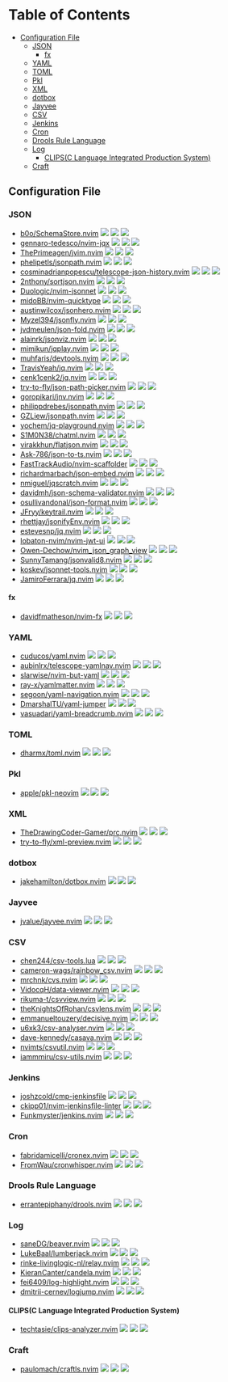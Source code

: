# Table of Contents

<!-- toc -->

- [Configuration File](#configuration-file)
  - [JSON](#json)
    - [fx](#fx)
  - [YAML](#yaml)
  - [TOML](#toml)
  - [Pkl](#pkl)
  - [XML](#xml)
  - [dotbox](#dotbox)
  - [Jayvee](#jayvee)
  - [CSV](#csv)
  - [Jenkins](#jenkins)
  - [Cron](#cron)
  - [Drools Rule Language](#drools-rule-language)
  - [Log](#log)
    - [CLIPS(C Language Integrated Production System)](#clipsc-language-integrated-production-system)
  - [Craft](#craft)

<!-- tocstop -->

## Configuration File

### JSON

- [b0o/SchemaStore.nvim](https://github.com/b0o/SchemaStore.nvim) ![](https://img.shields.io/github/stars/b0o/SchemaStore.nvim) ![](https://img.shields.io/github/last-commit/b0o/SchemaStore.nvim) ![](https://img.shields.io/github/commit-activity/y/b0o/SchemaStore.nvim)
- [gennaro-tedesco/nvim-jqx](https://github.com/gennaro-tedesco/nvim-jqx) ![](https://img.shields.io/github/stars/gennaro-tedesco/nvim-jqx) ![](https://img.shields.io/github/last-commit/gennaro-tedesco/nvim-jqx) ![](https://img.shields.io/github/commit-activity/y/gennaro-tedesco/nvim-jqx)
- [ThePrimeagen/jvim.nvim](https://github.com/ThePrimeagen/jvim.nvim) ![](https://img.shields.io/github/stars/ThePrimeagen/jvim.nvim) ![](https://img.shields.io/github/last-commit/ThePrimeagen/jvim.nvim) ![](https://img.shields.io/github/commit-activity/y/ThePrimeagen/jvim.nvim)
- [phelipetls/jsonpath.nvim](https://github.com/phelipetls/jsonpath.nvim) ![](https://img.shields.io/github/stars/phelipetls/jsonpath.nvim) ![](https://img.shields.io/github/last-commit/phelipetls/jsonpath.nvim) ![](https://img.shields.io/github/commit-activity/y/phelipetls/jsonpath.nvim)
- [cosminadrianpopescu/telescope-json-history.nvim](https://github.com/cosminadrianpopescu/telescope-json-history.nvim) ![](https://img.shields.io/github/stars/cosminadrianpopescu/telescope-json-history.nvim) ![](https://img.shields.io/github/last-commit/cosminadrianpopescu/telescope-json-history.nvim) ![](https://img.shields.io/github/commit-activity/y/cosminadrianpopescu/telescope-json-history.nvim)
- [2nthony/sortjson.nvim](https://github.com/2nthony/sortjson.nvim) ![](https://img.shields.io/github/stars/2nthony/sortjson.nvim) ![](https://img.shields.io/github/last-commit/2nthony/sortjson.nvim) ![](https://img.shields.io/github/commit-activity/y/2nthony/sortjson.nvim)
- [Duologic/nvim-jsonnet](https://github.com/Duologic/nvim-jsonnet) ![](https://img.shields.io/github/stars/Duologic/nvim-jsonnet) ![](https://img.shields.io/github/last-commit/Duologic/nvim-jsonnet) ![](https://img.shields.io/github/commit-activity/y/Duologic/nvim-jsonnet)
- [midoBB/nvim-quicktype](https://github.com/midoBB/nvim-quicktype) ![](https://img.shields.io/github/stars/midoBB/nvim-quicktype) ![](https://img.shields.io/github/last-commit/midoBB/nvim-quicktype) ![](https://img.shields.io/github/commit-activity/y/midoBB/nvim-quicktype)
- [austinwilcox/jsonhero.nvim](https://github.com/austinwilcox/jsonhero.nvim) ![](https://img.shields.io/github/stars/austinwilcox/jsonhero.nvim) ![](https://img.shields.io/github/last-commit/austinwilcox/jsonhero.nvim) ![](https://img.shields.io/github/commit-activity/y/austinwilcox/jsonhero.nvim)
- [Myzel394/jsonfly.nvim](https://github.com/Myzel394/jsonfly.nvim) ![](https://img.shields.io/github/stars/Myzel394/jsonfly.nvim) ![](https://img.shields.io/github/last-commit/Myzel394/jsonfly.nvim) ![](https://img.shields.io/github/commit-activity/y/Myzel394/jsonfly.nvim)
- [jvdmeulen/json-fold.nvim](https://github.com/jvdmeulen/json-fold.nvim) ![](https://img.shields.io/github/stars/jvdmeulen/json-fold.nvim) ![](https://img.shields.io/github/last-commit/jvdmeulen/json-fold.nvim) ![](https://img.shields.io/github/commit-activity/y/jvdmeulen/json-fold.nvim)
- [alainrk/jsonviz.nvim](https://github.com/alainrk/jsonviz.nvim) ![](https://img.shields.io/github/stars/alainrk/jsonviz.nvim) ![](https://img.shields.io/github/last-commit/alainrk/jsonviz.nvim) ![](https://img.shields.io/github/commit-activity/y/alainrk/jsonviz.nvim)
- [mimikun/jqplay.nvim](https://github.com/mimikun/jqplay.nvim) ![](https://img.shields.io/github/stars/mimikun/jqplay.nvim) ![](https://img.shields.io/github/last-commit/mimikun/jqplay.nvim) ![](https://img.shields.io/github/commit-activity/y/mimikun/jqplay.nvim)
- [muhfaris/devtools.nvim](https://github.com/muhfaris/devtools.nvim) ![](https://img.shields.io/github/stars/muhfaris/devtools.nvim) ![](https://img.shields.io/github/last-commit/muhfaris/devtools.nvim) ![](https://img.shields.io/github/commit-activity/y/muhfaris/devtools.nvim)
- [TravisYeah/jq.nvim](https://github.com/TravisYeah/jq.nvim) ![](https://img.shields.io/github/stars/TravisYeah/jq.nvim) ![](https://img.shields.io/github/last-commit/TravisYeah/jq.nvim) ![](https://img.shields.io/github/commit-activity/y/TravisYeah/jq.nvim)
- [cenk1cenk2/jq.nvim](https://github.com/cenk1cenk2/jq.nvim) ![](https://img.shields.io/github/stars/cenk1cenk2/jq.nvim) ![](https://img.shields.io/github/last-commit/cenk1cenk2/jq.nvim) ![](https://img.shields.io/github/commit-activity/y/cenk1cenk2/jq.nvim)
- [try-to-fly/json-path-picker.nvim](https://github.com/try-to-fly/json-path-picker.nvim) ![](https://img.shields.io/github/stars/try-to-fly/json-path-picker.nvim) ![](https://img.shields.io/github/last-commit/try-to-fly/json-path-picker.nvim) ![](https://img.shields.io/github/commit-activity/y/try-to-fly/json-path-picker.nvim)
- [goropikari/jnv.nvim](https://github.com/goropikari/jnv.nvim) ![](https://img.shields.io/github/stars/goropikari/jnv.nvim) ![](https://img.shields.io/github/last-commit/goropikari/jnv.nvim) ![](https://img.shields.io/github/commit-activity/y/goropikari/jnv.nvim)
- [philippdrebes/jsonpath.nvim](https://github.com/philippdrebes/jsonpath.nvim) ![](https://img.shields.io/github/stars/philippdrebes/jsonpath.nvim) ![](https://img.shields.io/github/last-commit/philippdrebes/jsonpath.nvim) ![](https://img.shields.io/github/commit-activity/y/philippdrebes/jsonpath.nvim)
- [GZLiew/jsonpath.nvim](https://github.com/GZLiew/jsonpath.nvim) ![](https://img.shields.io/github/stars/GZLiew/jsonpath.nvim) ![](https://img.shields.io/github/last-commit/GZLiew/jsonpath.nvim) ![](https://img.shields.io/github/commit-activity/y/GZLiew/jsonpath.nvim)
- [yochem/jq-playground.nvim](https://github.com/yochem/jq-playground.nvim) ![](https://img.shields.io/github/stars/yochem/jq-playground.nvim) ![](https://img.shields.io/github/last-commit/yochem/jq-playground.nvim) ![](https://img.shields.io/github/commit-activity/y/yochem/jq-playground.nvim)
- [S1M0N38/chatml.nvim](https://github.com/S1M0N38/chatml.nvim) ![](https://img.shields.io/github/stars/S1M0N38/chatml.nvim) ![](https://img.shields.io/github/last-commit/S1M0N38/chatml.nvim) ![](https://img.shields.io/github/commit-activity/y/S1M0N38/chatml.nvim)
- [virakkhun/flatjson.nvim](https://github.com/virakkhun/flatjson.nvim) ![](https://img.shields.io/github/stars/virakkhun/flatjson.nvim) ![](https://img.shields.io/github/last-commit/virakkhun/flatjson.nvim) ![](https://img.shields.io/github/commit-activity/y/virakkhun/flatjson.nvim)
- [Ask-786/json-to-ts.nvim](https://github.com/Ask-786/json-to-ts.nvim) ![](https://img.shields.io/github/stars/Ask-786/json-to-ts.nvim) ![](https://img.shields.io/github/last-commit/Ask-786/json-to-ts.nvim) ![](https://img.shields.io/github/commit-activity/y/Ask-786/json-to-ts.nvim)
- [FastTrackAudio/nvim-scaffolder](https://github.com/FastTrackAudio/nvim-scaffolder) ![](https://img.shields.io/github/stars/FastTrackAudio/nvim-scaffolder) ![](https://img.shields.io/github/last-commit/FastTrackAudio/nvim-scaffolder) ![](https://img.shields.io/github/commit-activity/y/FastTrackAudio/nvim-scaffolder)
- [richardmarbach/json-embed.nvim](https://github.com/richardmarbach/json-embed.nvim) ![](https://img.shields.io/github/stars/richardmarbach/json-embed.nvim) ![](https://img.shields.io/github/last-commit/richardmarbach/json-embed.nvim) ![](https://img.shields.io/github/commit-activity/y/richardmarbach/json-embed.nvim)
- [nmiguel/jqscratch.nvim](https://github.com/nmiguel/jqscratch.nvim) ![](https://img.shields.io/github/stars/nmiguel/jqscratch.nvim) ![](https://img.shields.io/github/last-commit/nmiguel/jqscratch.nvim) ![](https://img.shields.io/github/commit-activity/y/nmiguel/jqscratch.nvim)
- [davidmh/json-schema-validator.nvim](https://github.com/davidmh/json-schema-validator.nvim) ![](https://img.shields.io/github/stars/davidmh/json-schema-validator.nvim) ![](https://img.shields.io/github/last-commit/davidmh/json-schema-validator.nvim) ![](https://img.shields.io/github/commit-activity/y/davidmh/json-schema-validator.nvim)
- [osullivandonal/json-format.nvim](https://github.com/osullivandonal/json-format.nvim) ![](https://img.shields.io/github/stars/osullivandonal/json-format.nvim) ![](https://img.shields.io/github/last-commit/osullivandonal/json-format.nvim) ![](https://img.shields.io/github/commit-activity/y/osullivandonal/json-format.nvim)
- [JFryy/keytrail.nvim](https://github.com/JFryy/keytrail.nvim) ![](https://img.shields.io/github/stars/JFryy/keytrail.nvim) ![](https://img.shields.io/github/last-commit/JFryy/keytrail.nvim) ![](https://img.shields.io/github/commit-activity/y/JFryy/keytrail.nvim)
- [rhettjay/jsonifyEnv.nvim](https://github.com/rhettjay/jsonifyEnv.nvim) ![](https://img.shields.io/github/stars/rhettjay/jsonifyEnv.nvim) ![](https://img.shields.io/github/last-commit/rhettjay/jsonifyEnv.nvim) ![](https://img.shields.io/github/commit-activity/y/rhettjay/jsonifyEnv.nvim)
- [estevesnp/jq.nvim](https://github.com/estevesnp/jq.nvim) ![](https://img.shields.io/github/stars/estevesnp/jq.nvim) ![](https://img.shields.io/github/last-commit/estevesnp/jq.nvim) ![](https://img.shields.io/github/commit-activity/y/estevesnp/jq.nvim)
- [lobaton-nvim/nvim-jwt-ui](https://github.com/lobaton-nvim/nvim-jwt-ui) ![](https://img.shields.io/github/stars/lobaton-nvim/nvim-jwt-ui) ![](https://img.shields.io/github/last-commit/lobaton-nvim/nvim-jwt-ui) ![](https://img.shields.io/github/commit-activity/y/lobaton-nvim/nvim-jwt-ui)
- [Owen-Dechow/nvim_json_graph_view](https://github.com/Owen-Dechow/nvim_json_graph_view) ![](https://img.shields.io/github/stars/Owen-Dechow/nvim_json_graph_view) ![](https://img.shields.io/github/last-commit/Owen-Dechow/nvim_json_graph_view) ![](https://img.shields.io/github/commit-activity/y/Owen-Dechow/nvim_json_graph_view)
- [SunnyTamang/jsonvalid8.nvim](https://github.com/SunnyTamang/jsonvalid8.nvim) ![](https://img.shields.io/github/stars/SunnyTamang/jsonvalid8.nvim) ![](https://img.shields.io/github/last-commit/SunnyTamang/jsonvalid8.nvim) ![](https://img.shields.io/github/commit-activity/y/SunnyTamang/jsonvalid8.nvim)
- [koskev/jsonnet-tools.nvim](https://github.com/koskev/jsonnet-tools.nvim) ![](https://img.shields.io/github/stars/koskev/jsonnet-tools.nvim) ![](https://img.shields.io/github/last-commit/koskev/jsonnet-tools.nvim) ![](https://img.shields.io/github/commit-activity/y/koskev/jsonnet-tools.nvim)
- [JamiroFerrara/jq.nvim](https://github.com/JamiroFerrara/jq.nvim) ![](https://img.shields.io/github/stars/JamiroFerrara/jq.nvim) ![](https://img.shields.io/github/last-commit/JamiroFerrara/jq.nvim) ![](https://img.shields.io/github/commit-activity/y/JamiroFerrara/jq.nvim)

#### fx

- [davidfmatheson/nvim-fx](https://github.com/davidfmatheson/nvim-fx) ![](https://img.shields.io/github/stars/davidfmatheson/nvim-fx) ![](https://img.shields.io/github/last-commit/davidfmatheson/nvim-fx) ![](https://img.shields.io/github/commit-activity/y/davidfmatheson/nvim-fx)

### YAML

- [cuducos/yaml.nvim](https://github.com/cuducos/yaml.nvim) ![](https://img.shields.io/github/stars/cuducos/yaml.nvim) ![](https://img.shields.io/github/last-commit/cuducos/yaml.nvim) ![](https://img.shields.io/github/commit-activity/y/cuducos/yaml.nvim)
- [aubinlrx/telescope-yamlnav.nvim](https://github.com/aubinlrx/telescope-yamlnav.nvim) ![](https://img.shields.io/github/stars/aubinlrx/telescope-yamlnav.nvim) ![](https://img.shields.io/github/last-commit/aubinlrx/telescope-yamlnav.nvim) ![](https://img.shields.io/github/commit-activity/y/aubinlrx/telescope-yamlnav.nvim)
- [slarwise/nvim-but-yaml](https://github.com/slarwise/nvim-but-yaml) ![](https://img.shields.io/github/stars/slarwise/nvim-but-yaml) ![](https://img.shields.io/github/last-commit/slarwise/nvim-but-yaml) ![](https://img.shields.io/github/commit-activity/y/slarwise/nvim-but-yaml)
- [ray-x/yamlmatter.nvim](https://github.com/ray-x/yamlmatter.nvim) ![](https://img.shields.io/github/stars/ray-x/yamlmatter.nvim) ![](https://img.shields.io/github/last-commit/ray-x/yamlmatter.nvim) ![](https://img.shields.io/github/commit-activity/y/ray-x/yamlmatter.nvim)
- [segoon/yaml-navigation.nvim](https://github.com/segoon/yaml-navigation.nvim) ![](https://img.shields.io/github/stars/segoon/yaml-navigation.nvim) ![](https://img.shields.io/github/last-commit/segoon/yaml-navigation.nvim) ![](https://img.shields.io/github/commit-activity/y/segoon/yaml-navigation.nvim)
- [DmarshalTU/yaml-jumper](https://github.com/DmarshalTU/yaml-jumper) ![](https://img.shields.io/github/stars/DmarshalTU/yaml-jumper) ![](https://img.shields.io/github/last-commit/DmarshalTU/yaml-jumper) ![](https://img.shields.io/github/commit-activity/y/DmarshalTU/yaml-jumper)
- [vasuadari/yaml-breadcrumb.nvim](https://github.com/vasuadari/yaml-breadcrumb.nvim) ![](https://img.shields.io/github/stars/vasuadari/yaml-breadcrumb.nvim) ![](https://img.shields.io/github/last-commit/vasuadari/yaml-breadcrumb.nvim) ![](https://img.shields.io/github/commit-activity/y/vasuadari/yaml-breadcrumb.nvim)

### TOML

- [dharmx/toml.nvim](https://github.com/dharmx/toml.nvim) ![](https://img.shields.io/github/stars/dharmx/toml.nvim) ![](https://img.shields.io/github/last-commit/dharmx/toml.nvim) ![](https://img.shields.io/github/commit-activity/y/dharmx/toml.nvim)

### Pkl

- [apple/pkl-neovim](https://github.com/apple/pkl-neovim) ![](https://img.shields.io/github/stars/apple/pkl-neovim) ![](https://img.shields.io/github/last-commit/apple/pkl-neovim) ![](https://img.shields.io/github/commit-activity/y/apple/pkl-neovim)

### XML

- [TheDrawingCoder-Gamer/prc.nvim](https://github.com/TheDrawingCoder-Gamer/prc.nvim) ![](https://img.shields.io/github/stars/TheDrawingCoder-Gamer/prc.nvim) ![](https://img.shields.io/github/last-commit/TheDrawingCoder-Gamer/prc.nvim) ![](https://img.shields.io/github/commit-activity/y/TheDrawingCoder-Gamer/prc.nvim)
- [try-to-fly/xml-preview.nvim](https://github.com/try-to-fly/xml-preview.nvim) ![](https://img.shields.io/github/stars/try-to-fly/xml-preview.nvim) ![](https://img.shields.io/github/last-commit/try-to-fly/xml-preview.nvim) ![](https://img.shields.io/github/commit-activity/y/try-to-fly/xml-preview.nvim)

### dotbox

- [jakehamilton/dotbox.nvim](https://github.com/jakehamilton/dotbox.nvim) ![](https://img.shields.io/github/stars/jakehamilton/dotbox.nvim) ![](https://img.shields.io/github/last-commit/jakehamilton/dotbox.nvim) ![](https://img.shields.io/github/commit-activity/y/jakehamilton/dotbox.nvim)

### Jayvee

- [jvalue/jayvee.nvim](https://github.com/jvalue/jayvee.nvim) ![](https://img.shields.io/github/stars/jvalue/jayvee.nvim) ![](https://img.shields.io/github/last-commit/jvalue/jayvee.nvim) ![](https://img.shields.io/github/commit-activity/y/jvalue/jayvee.nvim)

### CSV

- [chen244/csv-tools.lua](https://github.com/chen244/csv-tools.lua) ![](https://img.shields.io/github/stars/chen244/csv-tools.lua) ![](https://img.shields.io/github/last-commit/chen244/csv-tools.lua) ![](https://img.shields.io/github/commit-activity/y/chen244/csv-tools.lua)
- [cameron-wags/rainbow_csv.nvim](https://github.com/cameron-wags/rainbow_csv.nvim) ![](https://img.shields.io/github/stars/cameron-wags/rainbow_csv.nvim) ![](https://img.shields.io/github/last-commit/cameron-wags/rainbow_csv.nvim) ![](https://img.shields.io/github/commit-activity/y/cameron-wags/rainbow_csv.nvim)
- [mrchnk/cvs.nvim](https://github.com/mrchnk/cvs.nvim) ![](https://img.shields.io/github/stars/mrchnk/cvs.nvim) ![](https://img.shields.io/github/last-commit/mrchnk/cvs.nvim) ![](https://img.shields.io/github/commit-activity/y/mrchnk/cvs.nvim)
- [VidocqH/data-viewer.nvim](https://github.com/VidocqH/data-viewer.nvim) ![](https://img.shields.io/github/stars/VidocqH/data-viewer.nvim) ![](https://img.shields.io/github/last-commit/VidocqH/data-viewer.nvim) ![](https://img.shields.io/github/commit-activity/y/VidocqH/data-viewer.nvim)
- [rikuma-t/csvview.nvim](https://github.com/rikuma-t/csvview.nvim) ![](https://img.shields.io/github/stars/rikuma-t/csvview.nvim) ![](https://img.shields.io/github/last-commit/rikuma-t/csvview.nvim) ![](https://img.shields.io/github/commit-activity/y/rikuma-t/csvview.nvim)
- [theKnightsOfRohan/csvlens.nvim](https://github.com/theKnightsOfRohan/csvlens.nvim) ![](https://img.shields.io/github/stars/theKnightsOfRohan/csvlens.nvim) ![](https://img.shields.io/github/last-commit/theKnightsOfRohan/csvlens.nvim) ![](https://img.shields.io/github/commit-activity/y/theKnightsOfRohan/csvlens.nvim)
- [emmanueltouzery/decisive.nvim](https://github.com/emmanueltouzery/decisive.nvim) ![](https://img.shields.io/github/stars/emmanueltouzery/decisive.nvim) ![](https://img.shields.io/github/last-commit/emmanueltouzery/decisive.nvim) ![](https://img.shields.io/github/commit-activity/y/emmanueltouzery/decisive.nvim)
- [u6xk3/csv-analyser.nvim](https://github.com/u6xk3/csv-analyser.nvim) ![](https://img.shields.io/github/stars/u6xk3/csv-analyser.nvim) ![](https://img.shields.io/github/last-commit/u6xk3/csv-analyser.nvim) ![](https://img.shields.io/github/commit-activity/y/u6xk3/csv-analyser.nvim)
- [dave-kennedy/casava.nvim](https://github.com/dave-kennedy/casava.nvim) ![](https://img.shields.io/github/stars/dave-kennedy/casava.nvim) ![](https://img.shields.io/github/last-commit/dave-kennedy/casava.nvim) ![](https://img.shields.io/github/commit-activity/y/dave-kennedy/casava.nvim)
- [nvimts/csvutil.nvim](https://github.com/nvimts/csvutil.nvim) ![](https://img.shields.io/github/stars/nvimts/csvutil.nvim) ![](https://img.shields.io/github/last-commit/nvimts/csvutil.nvim) ![](https://img.shields.io/github/commit-activity/y/nvimts/csvutil.nvim)
- [iammmiru/csv-utils.nvim](https://github.com/iammmiru/csv-utils.nvim) ![](https://img.shields.io/github/stars/iammmiru/csv-utils.nvim) ![](https://img.shields.io/github/last-commit/iammmiru/csv-utils.nvim) ![](https://img.shields.io/github/commit-activity/y/iammmiru/csv-utils.nvim)

### Jenkins

- [joshzcold/cmp-jenkinsfile](https://github.com/joshzcold/cmp-jenkinsfile) ![](https://img.shields.io/github/stars/joshzcold/cmp-jenkinsfile) ![](https://img.shields.io/github/last-commit/joshzcold/cmp-jenkinsfile) ![](https://img.shields.io/github/commit-activity/y/joshzcold/cmp-jenkinsfile)
- [ckipp01/nvim-jenkinsfile-linter](https://github.com/ckipp01/nvim-jenkinsfile-linter) ![](https://img.shields.io/github/stars/ckipp01/nvim-jenkinsfile-linter) ![](https://img.shields.io/github/last-commit/ckipp01/nvim-jenkinsfile-linter) ![](https://img.shields.io/github/commit-activity/y/ckipp01/nvim-jenkinsfile-linter)
- [Funkmyster/jenkins.nvim](https://github.com/Funkmyster/jenkins.nvim) ![](https://img.shields.io/github/stars/Funkmyster/jenkins.nvim) ![](https://img.shields.io/github/last-commit/Funkmyster/jenkins.nvim) ![](https://img.shields.io/github/commit-activity/y/Funkmyster/jenkins.nvim)

### Cron

- [fabridamicelli/cronex.nvim](https://github.com/fabridamicelli/cronex.nvim) ![](https://img.shields.io/github/stars/fabridamicelli/cronex.nvim) ![](https://img.shields.io/github/last-commit/fabridamicelli/cronex.nvim) ![](https://img.shields.io/github/commit-activity/y/fabridamicelli/cronex.nvim)
- [FromWau/cronwhisper.nvim](https://github.com/FromWau/cronwhisper.nvim) ![](https://img.shields.io/github/stars/FromWau/cronwhisper.nvim) ![](https://img.shields.io/github/last-commit/FromWau/cronwhisper.nvim) ![](https://img.shields.io/github/commit-activity/y/FromWau/cronwhisper.nvim)

### Drools Rule Language

- [errantepiphany/drools.nvim](https://github.com/errantepiphany/drools.nvim) ![](https://img.shields.io/github/stars/errantepiphany/drools.nvim) ![](https://img.shields.io/github/last-commit/errantepiphany/drools.nvim) ![](https://img.shields.io/github/commit-activity/y/errantepiphany/drools.nvim)

### Log

- [saneDG/beaver.nvim](https://github.com/saneDG/beaver.nvim) ![](https://img.shields.io/github/stars/saneDG/beaver.nvim) ![](https://img.shields.io/github/last-commit/saneDG/beaver.nvim) ![](https://img.shields.io/github/commit-activity/y/saneDG/beaver.nvim)
- [LukeBaal/lumberjack.nvim](https://github.com/LukeBaal/lumberjack.nvim) ![](https://img.shields.io/github/stars/LukeBaal/lumberjack.nvim) ![](https://img.shields.io/github/last-commit/LukeBaal/lumberjack.nvim) ![](https://img.shields.io/github/commit-activity/y/LukeBaal/lumberjack.nvim)
- [rinke-livinglogic-nl/relay.nvim](https://github.com/rinke-livinglogic-nl/relay.nvim) ![](https://img.shields.io/github/stars/rinke-livinglogic-nl/relay.nvim) ![](https://img.shields.io/github/last-commit/rinke-livinglogic-nl/relay.nvim) ![](https://img.shields.io/github/commit-activity/y/rinke-livinglogic-nl/relay.nvim)
- [KieranCanter/candela.nvim](https://github.com/KieranCanter/candela.nvim) ![](https://img.shields.io/github/stars/KieranCanter/candela.nvim) ![](https://img.shields.io/github/last-commit/KieranCanter/candela.nvim) ![](https://img.shields.io/github/commit-activity/y/KieranCanter/candela.nvim)
- [fei6409/log-highlight.nvim](https://github.com/fei6409/log-highlight.nvim) ![](https://img.shields.io/github/stars/fei6409/log-highlight.nvim) ![](https://img.shields.io/github/last-commit/fei6409/log-highlight.nvim) ![](https://img.shields.io/github/commit-activity/y/fei6409/log-highlight.nvim)
- [dmitrii-cernev/logjump.nvim](https://github.com/dmitrii-cernev/logjump.nvim) ![](https://img.shields.io/github/stars/dmitrii-cernev/logjump.nvim) ![](https://img.shields.io/github/last-commit/dmitrii-cernev/logjump.nvim) ![](https://img.shields.io/github/commit-activity/y/dmitrii-cernev/logjump.nvim)

#### CLIPS(C Language Integrated Production System)

- [techtasie/clips-analyzer.nvim](https://github.com/techtasie/clips-analyzer.nvim) ![](https://img.shields.io/github/stars/techtasie/clips-analyzer.nvim) ![](https://img.shields.io/github/last-commit/techtasie/clips-analyzer.nvim) ![](https://img.shields.io/github/commit-activity/y/techtasie/clips-analyzer.nvim)

### Craft

- [paulomach/craftls.nvim](https://github.com/paulomach/craftls.nvim) ![](https://img.shields.io/github/stars/paulomach/craftls.nvim) ![](https://img.shields.io/github/last-commit/paulomach/craftls.nvim) ![](https://img.shields.io/github/commit-activity/y/paulomach/craftls.nvim)
